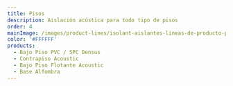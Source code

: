 ```yaml
---
title: Pisos
description: Aislación acústica para todo tipo de pisos
order: 4
mainImage: /images/product-lines/isolant-aislantes-lineas-de-producto-pisos.jpg
color: '#FFFFFF'
products:
  - Bajo Piso PVC / SPC Densus
  - Contrapiso Acoustic
  - Bajo Piso Flotante Acoustic
  - Base Alfombra
---
```

